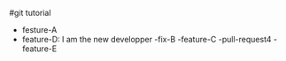 
#git tutorial
  - festure-A
  - feature-D: I am the new developper
   -fix-B
   -feature-C
   -pull-request4
   -feature-E

